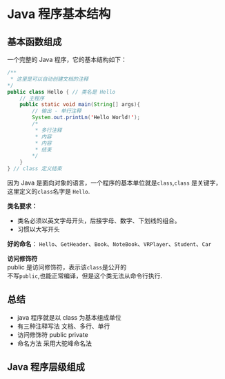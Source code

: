 # Java 程序基本结构

## 基本函数组成

一个完整的 Java 程序，它的基本结构如下：

```java
/**
 * 这里是可以自动创建文档的注释
*/
public class Hello { // 类名是 Hello
    // 主程序
    public static void main(String[] args){
        // 输出 - 单行注释
        System.out.printLn('Hello World!');
        /*
         * 多行注释
         * 内容
         * 内容
         * 结束
        */
    }
} // class 定义结束
```

因为 Java 是面向对象的语言，一个程序的基本单位就是`class`,`class` 是关键字，这里定义的`class`名字是 `Hello`.

**类名要求：**

- 类名必须以英文字母开头，后接字母、数字、下划线的组合。
- 习惯以大写开头

**好的命名**： `Hello`、`GetHeader`、`Book`、`NoteBook`、`VRPlayer`、`Student`、`Car`

**访问修饰符**  
public 是访问修饰符，表示该`class`是公开的  
不写`public`,也能正常编译，但是这个类无法从命令行执行.

## 总结

- java 程序就是以 class 为基本组成单位
- 有三种注释写法 文档、多行、单行
- 访问修饰符 public private
- 命名方法 采用大驼峰命名法

## Java 程序层级组成
